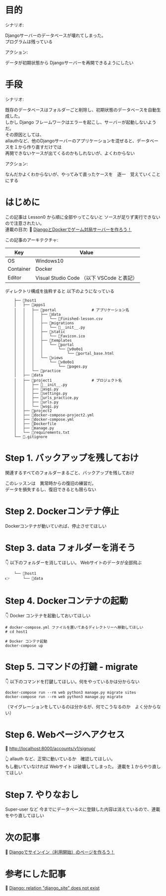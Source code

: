 # 目的

シナリオ:  

Djangoサーバーのデータベースが壊れてしまった。  
プログラムは残っている  

アクション:  

データが初期状態から Djangoサーバーを再開できるようにしたい  

# 手段

シナリオ:  

既存のデータベースはフォルダーごと削除し、初期状態のデータベースを自動生成した。  
しかし Django フレームワークはエラーを起こし、サーバーが起動しないようだ。  
その原因としては、  
allauthなど、他のDjangoサーバーのアプリケーションを混ぜると、データベースを１から作り直すだけでは  
再開できないケースが出てくるのかもしれないが、よくわからない  

アクション:  

なんだかよくわからないが、やってみて直ったケースを　逐一　覚えていくことにする  

# はじめに

この記事は Lesson0 から順に全部やってこないと ソースが足りず実行できないので注意されたい。  
連載の目次: 📖 [DjangoとDockerでゲーム対局サーバーを作ろう！](https://qiita.com/muzudho1/items/eb0df0ea604e1fd9cdae)  

この記事のアーキテクチャ:  

| Key       | Value                                     |
| --------- | ----------------------------------------- |
| OS        | Windows10                                 |
| Container | Docker                                    |
| Editor    | Visual Studio Code （以下 VSCode と表記） |

ディレクトリ構成を抜粋すると 以下のようになっている  

```plaintext
    ├── 📂host1
    │   ├── 📂apps1
    │   │   ├── 📂portal                # アプリケーション名
    │   │   │   ├── 📂data
    │   │   │   │   └── 📄finished-lesson.csv
    │   │   │   ├── 📂migrations
    │   │   │   │   └── 📄__init__.py
    │   │   │   ├── 📂static
    │   │   │   │   └── 🚀favicon.ico
    │   │   │   ├── 📂templates
    │   │   │   │   └── 📂portal
    │   │   │   │       └── 📂v0o0o1
    │   │   │   │           └── 📄portal_base.html
    │   │   │   └── 📂views
    │   │   │       └── 📂v0o0o1
    │   │   │           └── 📄pages.py
    │   │   └── 📂practice
    │   ├── 📂data
    │   ├── 📂project1                  # プロジェクト名
    │   │   ├── 📄__init__.py
    │   │   ├── 📄asgi.py
    │   │   ├── 📄settings.py
    │   │   ├── 📄urls_practice.py
    │   │   ├── 📄urls.py
    │   │   └── 📄wsgi.py
    │   ├── 📂project2
    │   ├── 🐳docker-compose-project2.yml
    │   ├── 🐳docker-compose.yml
    │   ├── 🐳Dockerfile
    │   ├── 📄manage.py
    │   └── 📄requirements.txt
    └── 📄.gitignore
```

# Step 1. バックアップを残しておけ

関連するすべてのフォルダーまるごと、バックアップを残しておけ  

このレッスンは　異常時からの復旧の練習だ。  
データを損失するし、復旧できるとも限らない  

# Step 2. Dockerコンテナ停止

Dockerコンテナが動いていれば、停止させてほしい  

# Step 3. data フォルダーを消そう

👇 以下のフォルダーを消してほしい。 Webサイトのデータが全部飛ぶ  

```plaintext
    └── 📂host1
👉      └── 📂data
```

# Step 4. Dockerコンテナの起動

👇 Docker コンテナを起動しておいてほしい  

```shell
# docker-compose.yml ファイルを置いてあるディレクトリーへ移動してほしい
# cd host1

# Docker コンテナ起動
docker-compose up
```

# Step 5. コマンドの打鍵 - migrate

👇 以下のコマンドを打鍵してほしい。何をやっているかは分からない  

```shell
docker-compose run --rm web python3 manage.py migrate sites
docker-compose run --rm web python3 manage.py migrate
```

（マイグレーションをしているのは分かるが、何でこうなるのか　よく分からない）  

# Step 6. Webページへアクセス

📖 [http://localhost:8000/accounts/v1/signup/](http://localhost:8000/accounts/v1/signup/)  

👆 allauth など、正常に動いているか　確認してほしい。  
もし動いていなければ Webサイト は破壊してしまった。 連載を１からやり直してほしい  

# Step 7. やりなおし

Super-user など 今までにデータベースに登録した内容は消えているので、連載をやり直してほしい  

# 次の記事

📖 [Djangoでサインイン（利用開始）のページを作ろう！](https://qiita.com/muzudho1/items/1d34d64562ff07f1742a)  

# 参考にした記事

📖 [Django: relation "django_site" does not exist](https://stackoverflow.com/questions/23925726/django-relation-django-site-does-not-exist)  
